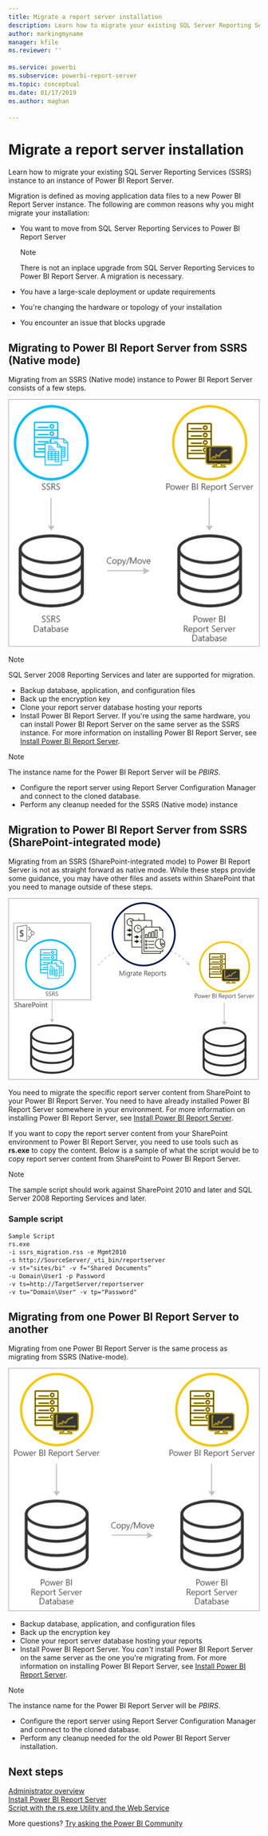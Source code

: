 ```yaml
---
title: Migrate a report server installation
description: Learn how to migrate your existing SQL Server Reporting Services instance to an instance of Power BI Report Server.
author: markingmyname
manager: kfile
ms.reviewer: ''

ms.service: powerbi
ms.subservice: powerbi-report-server
ms.topic: conceptual
ms.date: 01/17/2019
ms.author: maghan

---
```

# Migrate a report server installation
Learn how to migrate your existing SQL Server Reporting Services (SSRS) instance to an instance of Power BI Report Server.

Migration is defined as moving application data files to a new Power BI Report Server instance. The following are common reasons why you might migrate your installation:

* You want to move from SQL Server Reporting Services to Power BI Report Server
  
  > [!NOTE]
  > There is not an inplace upgrade from SQL Server Reporting Services to Power BI Report Server. A migration is necessary.
  > 
  > 
* You have a large-scale deployment or update requirements
* You're changing the hardware or topology of your installation
* You encounter an issue that blocks upgrade

## Migrating to Power BI Report Server from SSRS (Native mode)
Migrating from an SSRS (Native mode) instance to Power BI Report Server consists of a few steps.

![Migrate from SSRS native mode to Power BI Report Server](media/migrate-report-server/migrate-from-ssrs-native.png "Migrate from SSRS native mode to Power BI Report Server")

> [!NOTE]
> SQL Server 2008 Reporting Services and later are supported for migration.
> 
> 

* Backup database, application, and configuration files
* Back up the encryption key
* Clone your report server database hosting your reports
* Install Power BI Report Server. If you're using the same hardware, you can install Power BI Report Server on the same server as the SSRS instance. For more information on installing Power BI Report Server, see [Install Power BI Report Server](install-report-server.md).

> [!NOTE]
> The instance name for the Power BI Report Server will be *PBIRS*.
> 
> 

* Configure the report server using Report Server Configuration Manager and connect to the cloned database.
* Perform any cleanup needed for the SSRS (Native mode) instance

## Migration to Power BI Report Server from SSRS (SharePoint-integrated mode)
Migrating from an SSRS (SharePoint-integrated mode) to Power BI Report Server is not as straight forward as native mode. While these steps provide some guidance, you may have other files and assets within SharePoint that you need to manage outside of these steps.

![Migrate from SSRS SharePoint-integrated mode to Power BI Report Server](media/migrate-report-server/migrate-from-ssrs-sharepoint.png "Migrate from SSRS SharePoint-integrated mode to Power BI Report Server")

You need to migrate the specific report server content from SharePoint to your Power BI Report Server. You need to have already installed Power BI Report Server somewhere in your environment. For more information on installing Power BI Report Server, see [Install Power BI Report Server](install-report-server.md).

If you want to copy the report server content from your SharePoint environment to Power BI Report Server, you need to use tools such as **rs.exe** to copy the content. Below is a sample of what the script would be to copy report server content from SharePoint to Power BI Report Server.

> [!NOTE]
> The sample script should work against SharePoint 2010 and later and SQL Server 2008 Reporting Services and later.
> 
> 

### Sample script
```
Sample Script
rs.exe
-i ssrs_migration.rss -e Mgmt2010
-s http://SourceServer/_vti_bin/reportserver
-v st="sites/bi" -v f="Shared Documents“
-u Domain\User1 -p Password
-v ts=http://TargetServer/reportserver
-v tu="Domain\User" -v tp="Password"
```

## Migrating from one Power BI Report Server to another
Migrating from one Power BI Report Server is the same process as migrating from SSRS (Native-mode).

![Migrate from Power BI Report Server to Power BI Report Server](media/migrate-report-server/migrate-from-pbirs.png "Migrate from Power BI Report Server to Power BI Report Server")

* Backup database, application, and configuration files
* Back up the encryption key
* Clone your report server database hosting your reports
* Install Power BI Report Server. You *can't* install Power BI Report Server on the same server as the one you're migrating from. For more information on installing Power BI Report Server, see [Install Power BI Report Server](install-report-server.md).

> [!NOTE]
> The instance name for the Power BI Report Server will be *PBIRS*.
> 
> 

* Configure the report server using Report Server Configuration Manager and connect to the cloned database.
* Perform any cleanup needed for the old Power BI Report Server installation.

## Next steps
[Administrator overview](admin-handbook-overview.md)  
[Install Power BI Report Server](install-report-server.md)  
[Script with the rs.exe Utility and the Web Service](https://docs.microsoft.com/sql/reporting-services/tools/script-with-the-rs-exe-utility-and-the-web-service)

More questions? [Try asking the Power BI Community](https://community.powerbi.com/)

